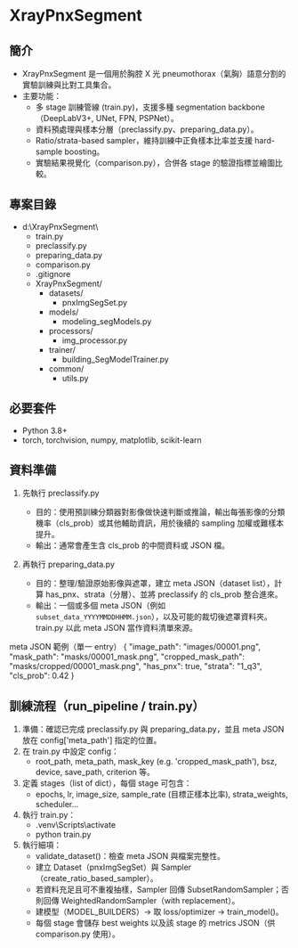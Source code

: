 # XrayPnxSegment

## 簡介
- XrayPnxSegment 是一個用於胸腔 X 光 pneumothorax（氣胸）語意分割的實驗訓練與比對工具集合。
- 主要功能：
  - 多 stage 訓練管線 (train.py)，支援多種 segmentation backbone（DeepLabV3+, UNet, FPN, PSPNet）。
  - 資料預處理與樣本分層（preclassify.py、preparing_data.py）。
  - Ratio/strata-based sampler，維持訓練中正負樣本比率並支援 hard-sample boosting。
  - 實驗結果視覺化（comparison.py），合併各 stage 的驗證指標並繪圖比較。

## 專案目錄
- d:\XrayPnxSegment\
  - train.py              
  - preclassify.py         
  - preparing_data.py      
  - comparison.py           
  - .gitignore
  - XrayPnxSegment/
    - datasets/
      - pnxImgSegSet.py
    - models/
      - modeling_segModels.py
    - processors/
      - img_processor.py
    - trainer/
      - building_SegModelTrainer.py
    - common/
      - utils.py          

## 必要套件
- Python 3.8+
- torch, torchvision, numpy, matplotlib, scikit-learn

## 資料準備
1. 先執行 preclassify.py
   - 目的：使用預訓練分類器對影像做快速判斷或推論，輸出每張影像的分類機率（cls_prob）或其他輔助資訊，用於後續的 sampling 加權或難樣本提升。
   - 輸出：通常會產生含 cls_prob 的中間資料或 JSON 檔。

2. 再執行 preparing_data.py
   - 目的：整理/驗證原始影像與遮罩，建立 meta JSON（dataset list），計算 has_pnx、strata（分層）、並將 preclassify 的 cls_prob 整合進來。
   - 輸出：一個或多個 meta JSON（例如 `subset_data_YYYYMMDDHHMM.json`），以及可能的裁切後遮罩資料夾。train.py 以此 meta JSON 當作資料清單來源。

meta JSON 範例（單一 entry）
{
  "image_path": "images/00001.png",
  "mask_path": "masks/00001_mask.png",
  "cropped_mask_path": "masks/cropped/00001_mask.png",
  "has_pnx": true,
  "strata": "1_q3",
  "cls_prob": 0.42
}

## 訓練流程（run_pipeline / train.py）
1. 準備：確認已完成 preclassify.py 與 preparing_data.py，並且 meta JSON 放在 config['meta_path'] 指定的位置。
2. 在 train.py 中設定 config：
   - root_path, meta_path, mask_key (e.g. 'cropped_mask_path'), bsz, device, save_path, criterion 等。
3. 定義 stages（list of dict），每個 stage 可包含：
   - epochs, lr, image_size, sample_rate (目標正樣本比率), strata_weights, scheduler...
4. 執行 train.py：
   - .venv\Scripts\activate
   - python train.py
5. 執行細項：
   - validate_dataset()：檢查 meta JSON 與檔案完整性。
   - 建立 Dataset（pnxImgSegSet）與 Sampler（create_ratio_based_sampler）。
   - 若資料充足且可不重複抽樣，Sampler 回傳 SubsetRandomSampler；否則回傳 WeightedRandomSampler（with replacement）。
   - 建模型（MODEL_BUILDERS）-> 取 loss/optimizer -> train_model()。
   - 每個 stage 會儲存 best weights 以及該 stage 的 metrics JSON（供 comparison.py 使用）。
